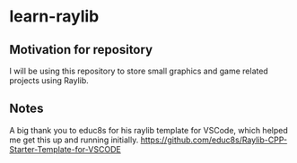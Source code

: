 # learn-raylib

## Motivation for repository
I will be using this repository to store small graphics and game related projects using Raylib.

## Notes 
A big thank you to educ8s for his raylib template for VSCode, which helped me get this up and running initially.
https://github.com/educ8s/Raylib-CPP-Starter-Template-for-VSCODE
